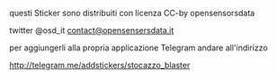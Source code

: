 questi Sticker sono distribuiti con licenza CC-by opensensorsdata 

twitter @osd_it contact@opensensersdata.it

per aggiungerli alla propria applicazione Telegram andare all'indirizzo 

http://telegram.me/addstickers/stocazzo_blaster


 
